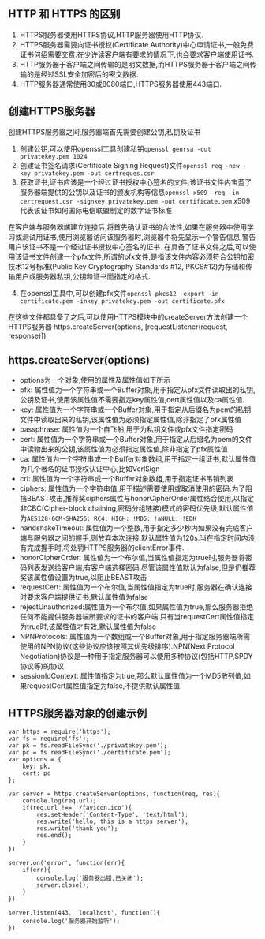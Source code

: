 ## HTTP 和 HTTPS 的区别

1. HTTPS服务器使用HTTPS协议,HTTP服务器使用HTTP协议.
2. HTTPS服务器需要向证书授权(Certificate Authority)中心申请证书,一般免费证书何绍需要交费.在少许读客户端有要求的情况下,也会要求客户端使用证书.
3. HTTP服务器于客户端之间传输的是明文数据,而HTTPS服务器于客户端之间传输的是经过SSL安全加密后的密文数据.
4. HTTP服务器通常使用80或8080端口,HTTPS服务器使用443端口.


## 创建HTTPS服务器
创建HTTPS服务器之间,服务器端首先需要创建公钥,私钥及证书

1. 创建公钥,可以使用openssl工具创建私钥`openssl genrsa -out privatekey.pem 1024`
2. 创建证书签名请求(Certificate Signing Request)文件`openssl req -new -key privatekey.pem -out certreques.csr`
3. 获取证书,证书应该是一个经过证书授权中心签名的文件,该证书文件内宝蓝了服务器端提供的公钥以及证书的颁发机构等信息`openssl x509 -req -in certrequest.csr -signkey privatekey.pem -out certificate.pem`
x509代表该证书如何国际电信联盟制定的数字证书标准

在客户端与服务器端建立连接后,将首先确认证书的合法性,如果在服务器中使用学习或测试用证书,使用浏览器访问该服务器时,浏览器中将先显示一个警告信息,警告用户该证书不是一个经过证书授权中心签名的证书.
在具备了证书文件之后,可以使用该证书文件创建一个pfx文件,所谓的pfx文件,是指该文件内容必须符合公钥加密技术12号标准(Public Key Cryptography Standards #12, PKCS#12)为存储和传输用户或服务器私钥,公钥和证书而指定的格式.

4. 在openssl工具中,可以创建pfx文件`openssl pkcs12 -export -in certificate.pem -inkey privatekey.pem -out certificate.pfx`

在这些文件都具备了之后,可以使用HTTPS模块中的createServer方法创建一个HTTPS服务器
https.createServer(options, [requestListener(request, response)])
## https.createServer(options)
+ options为一个对象,使用的属性及属性值如下所示
+ pfx: 属性值为一个字符串或一个Buffer对象,用于指定从pfx文件读取出的私钥,公钥及证书,使用该属性值不需要指定key属性值,cert属性值以及ca属性值.
+ key: 属性值为一个字符串或一个Buffer对象,用于指定从后缀名为pem的私钥文件中读取出来的私钥,该属性值为必须指定属性值,除非指定了pfx属性值
+ passphrase: 属性值为一个自飞船,用于为私钥文件或pfx文件指定密码
+ cert: 属性值为一个字符串或一个Buffer对象,用于指定从后缀名为pem的文件中读物出来的公钥,该属性值为必须指定属性值,除非指定了pfx属性值
+ ca: 属性值为一个字符串或一个Buffer对象数组,用于指定一组证书,默认属性值为几个著名的证书授权认证中心,比如VerlSign
+ crl: 属性值为一个字符串或一个Buffer对象数组,用于指定证书吊销列表
+ ciphers: 属性值为一个字符串值,用于描述需要使用或取消使用的密码.为了阻挡BEAST攻击,推荐奖ciphers属性与honorCipherOrder属性结合使用,以指定非CBC(Cipher-block chaining,密码分组链接)模式的密码优先级,默认属性值为`AES128-GCM-SHA256: RC4: HIGH: !MD5: !aNULL: !EDH`
+ handshakeTimeout: 属性值为一个整数,用于指定多少秒内如果没有完成客户端与服务器之间的握手,则放弃本次连接,默认属性值为120s.当在指定时间内没有完成握手时,将处罚HTTPS服务器的clientError事件.
+ honorCipherOrder: 属性值为一个布尔值,当属性值指定为true时,服务器将密码列表发送给客户端,有客户端选择密码,尽管该属性值默认为false,但是仍推荐奖该属性值设置为true,以阻止BEAST攻击
+ requestCert: 属性值为一个布尔值,当属性值指定为true时,服务器在确认连接时要求客户端提供证书,默认属性值为false
+ rejectUnauthorized:属性值为一个布尔值,如果属性值为true,那么服务器拒绝任何不能提供服务器端所要求的证书的客户端.只有当requestCert属性值指定为true时,该属性值才有效,默认属性值为false
+ NPNProtocols: 属性值为一个数组或一个Buffer对象,用于指定服务器端所需使用的NPN协议(这些协议应该按照其优先级排序).NPN(Next Protocol Negotiation)协议是一种用于指定服务器可以使用多种协议(包括HTTP,SPDY协议等)的协议
+ sessionIdContext: 属性值指定为true,那么默认属性值为一个MD5散列值,如果requestCert属性值指定为false,不提供默认属性值

## HTTPS服务器对象的创建示例
```node
var https = require('https');
var fs = require('fs');
var pk = fs.readFileSync('./privatekey.pem');
var pc = fs.readFileSync('./certificate.pem');
var options = {
    key: pk,
    cert: pc
};

var server = https.createServer(options, function(req, res){
    console.log(req.url);
    if(req.url !== '/favicon.ico'){
        res.setHeader('Content-Type', 'text/html');
        res.write('hello, this is a https server');
        res.write('thank you');
        res.end();
    }
})

server.on('error', function(err){
    if(err){
        console.log('服务器出错,已关闭');
        server.close();
    }
})

server.listen(443, 'localhost', function(){
    console.log('服务器开始监听');
})
```